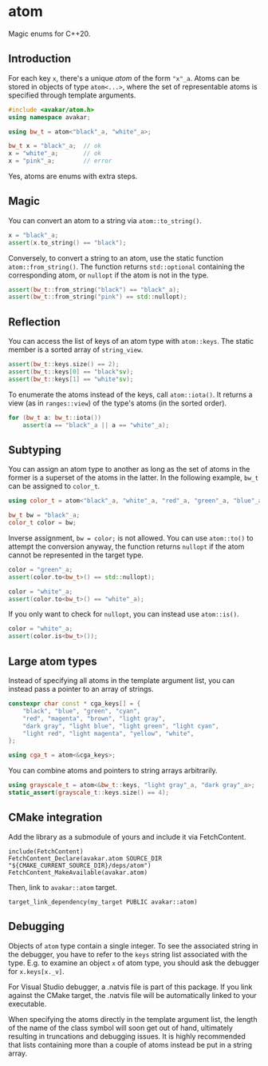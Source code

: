 # atom

Magic enums for C++20.

## Introduction

For each key `x`, there's a unique *atom* of the form `"x"_a`. Atoms can be
stored in objects of type `atom<...>`, where the set of representable atoms is
specified through template arguments.

```cpp
#include <avakar/atom.h>
using namespace avakar;

using bw_t = atom<"black"_a, "white"_a>;

bw_t x = "black"_a;  // ok
x = "white"_a;       // ok
x = "pink"_a;        // error
```

Yes, atoms are enums with extra steps.

## Magic

You can convert an atom to a string via `atom::to_string()`.

```cpp
x = "black"_a;
assert(x.to_string() == "black");
```

Conversely, to convert a string to an atom, use the static function
`atom::from_string()`. The function returns `std::optional` containing the
corresponding atom, or `nullopt` if the atom is not in the type.

```cpp
assert(bw_t::from_string("black") == "black"_a);
assert(bw_t::from_string("pink") == std::nullopt);
```

## Reflection

You can access the list of keys of an atom type with `atom::keys`. The static
member is a sorted array of `string_view`.

```cpp
assert(bw_t::keys.size() == 2);
assert(bw_t::keys[0] == "black"sv);
assert(bw_t::keys[1] == "white"sv);
```

To enumerate the atoms instead of the keys, call `atom::iota()`. It returns a
view (as in `ranges::view`) of the type's atoms (in the sorted order).

```cpp
for (bw_t a: bw_t::iota())
    assert(a == "black"_a || a == "white"_a);
```

## Subtyping

You can assign an atom type to another as long as the set of atoms in the former
is a superset of the atoms in the latter. In the following example, `bw_t` can
be assigned to `color_t`.

```cpp
using color_t = atom<"black"_a, "white"_a, "red"_a, "green"_a, "blue"_a>;

bw_t bw = "black"_a;
color_t color = bw;
```

Inverse assignment, `bw = color;` is not allowed. You can use `atom::to()` to
attempt the conversion anyway, the function returns `nullopt` if the atom cannot
be represented in the target type.

```cpp
color = "green"_a;
assert(color.to<bw_t>() == std::nullopt);

color = "white"_a;
assert(color.to<bw_t>() == "white"_a);
```

If you only want to check for `nullopt`, you can instead use `atom::is()`.

```cpp
color = "white"_a;
assert(color.is<bw_t>());
```

## Large atom types

Instead of specifying all atoms in the template argument list, you can instead
pass a pointer to an array of strings.

```cpp
constexpr char const * cga_keys[] = {
    "black", "blue", "green", "cyan",
    "red", "magenta", "brown", "light gray",
    "dark gray", "light blue", "light green", "light cyan",
    "light red", "light magenta", "yellow", "white",
};

using cga_t = atom<&cga_keys>;
```

You can combine atoms and pointers to string arrays arbitrarily.

```cpp
using grayscale_t = atom<&bw_t::keys, "light gray"_a, "dark gray"_a>;
static_assert(grayscale_t::keys.size() == 4);
```

## CMake integration

Add the library as a submodule of yours and include it via FetchContent.

```
include(FetchContent)
FetchContent_Declare(avakar.atom SOURCE_DIR "${CMAKE_CURRENT_SOURCE_DIR}/deps/atom")
FetchContent_MakeAvailable(avakar.atom)
```

Then, link to `avakar::atom` target.

```
target_link_dependency(my_target PUBLIC avakar::atom)
```

## Debugging

Objects of `atom` type contain a single integer. To see the associated string in
the debugger, you have to refer to the `keys` string list associated with the
type. E.g. to examine an object `x` of atom type, you should ask the debugger
for `x.keys[x._v]`.

For Visual Studio debugger, a .natvis file is part of this package. If you link
against the CMake target, the .natvis file will be automatically linked to your
executable.

When specifying the atoms directly in the template argument list, the length of
the name of the class symbol will soon get out of hand, ultimately resulting in
truncations and debugging issues. It is highly recommended that lists containing
more than a couple of atoms instead be put in a string array.
